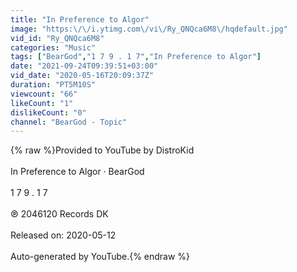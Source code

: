 ```yaml
---
title: "In Preference to Algor"
image: "https:\/\/i.ytimg.com\/vi\/Ry_QNQca6M8\/hqdefault.jpg"
vid_id: "Ry_QNQca6M8"
categories: "Music"
tags: ["BearGod","1 7 9 . 1 7","In Preference to Algor"]
date: "2021-09-24T09:39:51+03:00"
vid_date: "2020-05-16T20:09:37Z"
duration: "PT5M10S"
viewcount: "66"
likeCount: "1"
dislikeCount: "0"
channel: "BearGod - Topic"
---
```

{% raw %}Provided to YouTube by DistroKid<br /><br />In Preference to Algor · BearGod<br /><br />1 7 9 . 1 7<br /><br />℗ 2046120 Records DK<br /><br />Released on: 2020-05-12<br /><br />Auto-generated by YouTube.{% endraw %}

